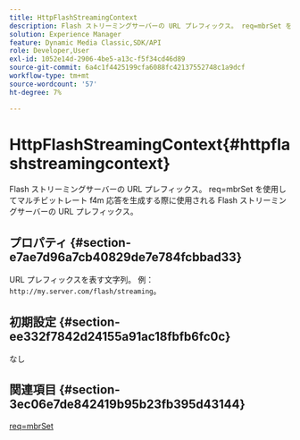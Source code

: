 ```yaml
---
title: HttpFlashStreamingContext
description: Flash ストリーミングサーバーの URL プレフィックス。 req=mbrSet を使用してマルチビットレート f4m 応答を生成する際に使用される Flash ストリーミングサーバーの URL プレフィックス。
solution: Experience Manager
feature: Dynamic Media Classic,SDK/API
role: Developer,User
exl-id: 1052e14d-2906-4be5-a13c-f5f34cd46d89
source-git-commit: 6a4c1f4425199cfa6088fc42137552748c1a9dcf
workflow-type: tm+mt
source-wordcount: '57'
ht-degree: 7%

---
```


# HttpFlashStreamingContext{#httpflashstreamingcontext}

Flash ストリーミングサーバーの URL プレフィックス。 req=mbrSet を使用してマルチビットレート f4m 応答を生成する際に使用される Flash ストリーミングサーバーの URL プレフィックス。

## プロパティ {#section-e7ae7d96a7cb40829de7e784fcbbad33}

URL プレフィックスを表す文字列。 例：`http://my.server.com/flash/streaming`。

## 初期設定 {#section-ee332f7842d24155a91ac18fbfb6fc0c}

なし

## 関連項目 {#section-3ec06e7de842419b95b23fb395d43144}

[req=mbrSet](../../../../../is-api/http-ref/image-serving-api-ref/c-http-protocol-reference/c-command-reference/r-req/r-mbrset.md#reference-603d75babde74508a878c27bd4cced73)
